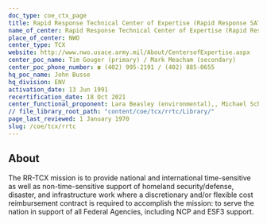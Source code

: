 ```yaml
---
doc_type: coe_ctx_page 
title: Rapid Response Technical Center of Expertise (Rapid Response SATOC and Rapid Disaster Infrastructure MATOC)
name_of_center: Rapid Response Technical Center of Expertise (Rapid Response SATOC and Rapid Disaster Infrastructure MATOC)
place_of_center: NWO
center_type: TCX
website: http://www.nwo.usace.army.mil/About/CentersofExpertise.aspx
center_poc_name: Tim Gouger (primary) / Mark Meacham (secondary)
center_poc_phone_number: ☎ (402) 995-2191 / (402) 885-0655
hq_poc_name: John Busse
hq_division: ENV
activation_date: 13 Jun 1991
recertification_date: 18 Oct 2021
center_functional_proponent: Lara Beasley (environmental),, Michael Schultz (IIS—non-environmental)
// file_library_root_path: "content/coe/tcx/rrtc/Library/" 
page_last_reviewed: 1 January 1970 
slug: /coe/tcx/rrtc
---
```


## About 

The RR-TCX mission is to provide national and international time-sensitive as well as non-time-sensitive support of homeland security/defense, disaster, and infrastructure work where a discretionary and/or flexible cost reimbursement contract is required to accomplish the mission: to serve the nation in support of all Federal Agencies, including NCP and ESF3 support. 

 
